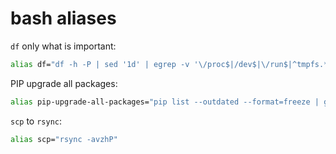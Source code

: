 # bash aliases

`df` only what is important:

```bash
alias df="df -h -P | sed '1d' | egrep -v '\/proc$|/dev$|\/run$|^tmpfs.*\/dev.*$|^tmpfs.*\/run.*$|^tmpfs.*\/sys.*$|^tmpfs.*\/var.*$|\/snap.*'"
```

PIP upgrade all packages:

```bash
alias pip-upgrade-all-packages="pip list --outdated --format=freeze | grep -v '^\-e' | cut -d = -f 1  | xargs -n1 pip install -U"
```

`scp` to `rsync`:

```bash
alias scp="rsync -avzhP"
```
